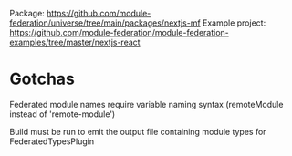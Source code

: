 Package: https://github.com/module-federation/universe/tree/main/packages/nextjs-mf
Example project: https://github.com/module-federation/module-federation-examples/tree/master/nextjs-react

# Gotchas

Federated module names require variable naming syntax (remoteModule instead of 'remote-module')

Build must be run to emit the output file containing module types for FederatedTypesPlugin
